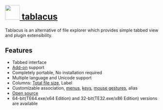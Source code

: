 # [<img src="https://cdn.rawgit.com/AdmiringWorm/chocolatey-packages/7b7eb7a15b98c1f048a2b45161ff8d3cfe583d24/icons/tablacus.png" height="48" width="48" /> tablacus](https://chocolatey.org/packages/tablacus)

Tablacus is an alternative of file explorer which provides simple tabbed view and plugin extensibility.

## Features
- Tabbed interface
- [Add-on](http://tablacus.github.io/TablacusExplorerAddons/) support
- Completely portable, No installation required
- Multiple language and Unicode support
- Columns: [Total file size](https://www.penflip.com/LightTempler/tablacus-explorer/blob/master/tips/totalfilesize.txt), Label
- Customizable association, [menus](https://www.penflip.com/LightTempler/tablacus-explorer/blob/master/configuration/customize-right-click.txt), [keys](https://www.penflip.com/LightTempler/tablacus-explorer/blob/master/configuration/customize-keyboard.txt), [mouse gestures](https://www.penflip.com/LightTempler/tablacus-explorer/blob/master/configuration/customize-mouse-buttons-and-gestures.txt), alias
- [Open source](https://github.com/tablacus/TablacusExplorer)
- 64-bit(TE64.exe/x64 Edition) and 32-bit(TE32.exe/x86 Edition) versions are available
